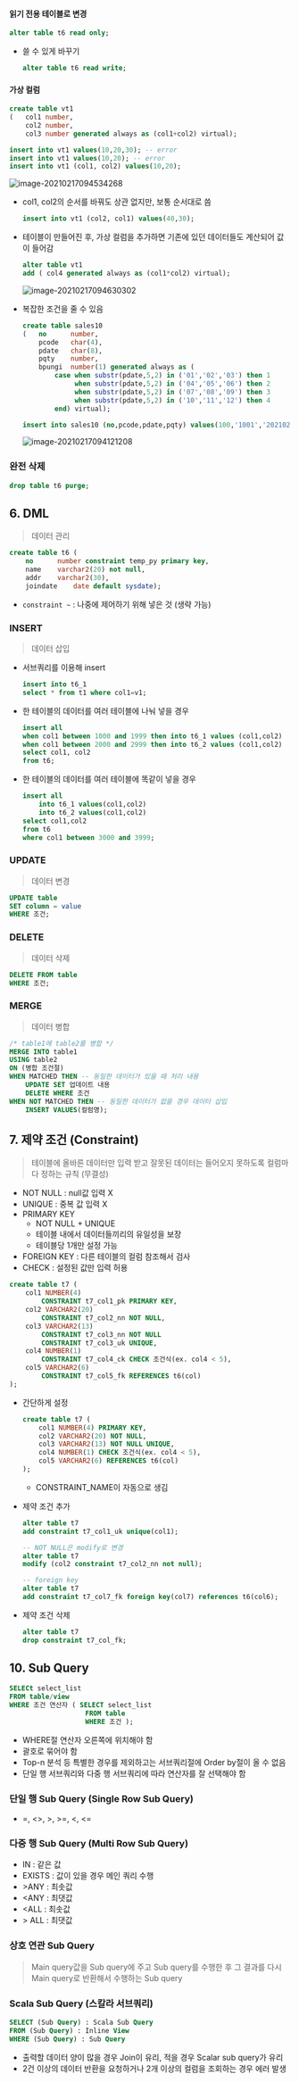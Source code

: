 #### 읽기 전용 테이블로 변경

```sql
alter table t6 read only;
```

- 쓸 수 있게 바꾸기

  ```sql
  alter table t6 read write;
  ```

#### 가상 컬럼

```sql
create table vt1
(   col1 number,
    col2 number,
    col3 number generated always as (col1+col2) virtual);

insert into vt1 values(10,20,30); -- error
insert into vt1 values(10,20); -- error
insert into vt1 (col1, col2) values(10,20);
```

![image-20210217094534268](../img/image-20210217094534268.png)

- col1, col2의 순서를 바꿔도 상관 없지만, 보통 순서대로 씀

  ```sql
  insert into vt1 (col2, col1) values(40,30);
  ```

- 테이블이 만들어진 후, 가상 컬럼을 추가하면 기존에 있던 데이터들도 계산되어 값이 들어감

  ```sql
  alter table vt1
  add ( col4 generated always as (col1*col2) virtual);
  ```

  ![image-20210217094630302](../img/image-20210217094630302.png)

- 복잡한 조건을 줄 수 있음

  ```sql
  create table sales10
  (   no      number,
      pcode   char(4),
      pdate   char(8),
      pqty    number,
      bpungi  number(1) generated always as (
          case when substr(pdate,5,2) in ('01','02','03') then 1
               when substr(pdate,5,2) in ('04','05','06') then 2
               when substr(pdate,5,2) in ('07','08','09') then 3
               when substr(pdate,5,2) in ('10','11','12') then 4
          end) virtual);
  
  insert into sales10 (no,pcode,pdate,pqty) values(100,'1001','20210217',5);
  ```

  ![image-20210217094121208](../img/image-20210217094121208.png)

### 완전 삭제

```sql
drop table t6 purge;
```



## 6. DML

> 데이터 관리

```sql
create table t6 (
    no      number constraint temp_py primary key,
    name    varchar2(20) not null,
    addr    varchar2(30),
    joindate    date default sysdate);
```

- `constraint ~` : 나중에 제어하기 위해 넣은 것 (생략 가능)



### INSERT

> 데이터 삽입

- 서브쿼리를 이용해 insert

  ```sql
  insert into t6_1
  select * from t1 where col1=v1;
  ```

- 한 테이블의 데이터를 여러 테이블에 나눠 넣을 경우

  ```sql
  insert all
  when col1 between 1000 and 1999 then into t6_1 values (col1,col2)
  when col1 between 2000 and 2999 then into t6_2 values (col1,col2)
  select col1, col2
  from t6;
  ```

- 한 테이블의 데이터를 여러 테이블에 똑같이 넣을 경우

  ```sql
  insert all
      into t6_1 values(col1,col2)
      into t6_2 values(col1,col2)
  select col1,col2
  from t6
  where col1 between 3000 and 3999;
  ```



### UPDATE

> 데이터 변경

```sql
UPDATE table
SET column = value
WHERE 조건;
```



### DELETE

> 데이터 삭제

```sql
DELETE FROM table
WHERE 조건;
```



### MERGE

> 데이터 병합

```sql
/* table1에 table2를 병합 */
MERGE INTO table1
USING table2
ON (병합 조건절)
WHEN MATCHED THEN -- 동일한 데이터가 있을 때 처리 내용
	UPDATE SET 업데이트 내용
	DELETE WHERE 조건
WHEN NOT MATCHED THEN -- 동일한 데이터가 없을 경우 데이터 삽입
	INSERT VALUES(컬럼명);
```



## 7. 제약 조건 (Constraint)

> 테이블에 올바른 데이터만 입력 받고 잘못된 데이터는 들어오지 못하도록 컬럼마다 정하는 규칙 (무결성)

- NOT NULL : null값 입력 X
- UNIQUE : 중복 값 입력 X
- PRIMARY KEY
  - NOT NULL + UNIQUE
  - 테이블 내에서 데이터들끼리의 유일성을 보장
  - 테이블당 1개만 설정 가능
- FOREIGN KEY : 다른 테이블의 컬럼 참조해서 검사
- CHECK : 설정된 값만 입력 허용

```sql
create table t7 (
    col1 NUMBER(4)
    	CONSTRAINT t7_col1_pk PRIMARY KEY,
    col2 VARCHAR2(20)
    	CONSTRAINT t7_col2_nn NOT NULL,
    col3 VARCHAR2(13)
    	CONSTRAINT t7_col3_nn NOT NULL
    	CONSTRAINT t7_col3_uk UNIQUE,
    col4 NUMBER(1)
    	CONSTRAINT t7_col4_ck CHECK 조건식(ex. col4 < 5),
    col5 VARCHAR2(6)
    	CONSTRAINT t7_col5_fk REFERENCES t6(col)
);
```

- 간단하게 설정

  ```sql
  create table t7 (
      col1 NUMBER(4) PRIMARY KEY,
      col2 VARCHAR2(20) NOT NULL,
      col3 VARCHAR2(13) NOT NULL UNIQUE,
      col4 NUMBER(1) CHECK 조건식(ex. col4 < 5),
      col5 VARCHAR2(6) REFERENCES t6(col)
  );
  ```

  - CONSTRAINT_NAME이 자동으로 생김

- 제약 조건 추가

  ```sql
  alter table t7
  add constraint t7_col1_uk unique(col1);
  
  -- NOT NULL은 modify로 변경
  alter table t7
  modify (col2 constraint t7_col2_nn not null);
  
  -- foreign key
  alter table t7
  add constraint t7_col7_fk foreign key(col7) references t6(col6);
  ```

- 제약 조건 삭제

  ```sql
  alter table t7
  drop constraint t7_col_fk;
  ```



## 10. Sub Query

```sql
SELECt select_list
FROM table/view
WHERE 조건 연산자 ( SELECT select_list
             	   FROM table
             	   WHERE 조건 );
```

- WHERE절 연산자 오른쪽에 위치해야 함
- 괄호로 묶어야 함
- Top-n 분석 등 특별한 경우를 제외하고는 서브쿼리절에 Order by절이 올 수 없음
- 단일 행 서브쿼리와 다중 행 서브쿼리에 따라 연산자를 잘 선택해야 함



### 단일 행 Sub Query (Single Row Sub Query)

- =, <>, >, >=, <, <=



### 다중 행 Sub Query (Multi Row Sub Query)

- IN : 같은 값
- EXISTS : 값이 있을 경우 메인 쿼리 수행
- \>ANY : 최솟값
- <ANY : 최댓값
- <ALL : 최솟값
- \> ALL : 최댓값



### 상호 연관 Sub Query

> Main query값을 Sub query에 주고 Sub query를 수행한 후 그 결과를 다시 Main query로 반환해서 수행하는 Sub query



### Scala Sub Query (스칼라 서브쿼리)

```sql
SELECT (Sub Query) : Scala Sub Query
FROM (Sub Query) : Inline View
WHERE (Sub Query) : Sub Query
```

- 출력할 데이터 양이 많을 경우 Join이 유리, 적을 경우 Scalar sub query가 유리
- 2건 이상의 데이터 반환을 요청하거나 2개 이상의 컬럼을 조회하는 경우 에러 발생